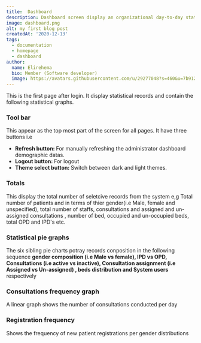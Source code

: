 ```yaml
---
title:  Dashboard
description: Dashboard screen display an organizational day-to-day statistical records.
image: dashboard.png
alt: my first blog post
createdAt: '2020-12-13'
tags:
  - documentation
  - homepage
  - dashboard
author:
  name: Elirehema
  bio: Member (Software developer)
  image: https://avatars.githubusercontent.com/u/29277048?s=460&u=7b9129df86f037dc4fb021e22ecbf252f308e688&v=4
---
```


This is the first page after login. It  display statistical records and contain the following statistical graphs.

### Tool bar
This appear as the top most part of the screen for all pages. It have three buttons i.e 
* <strong>Refresh button: </strong>For manually refreshing the administrator dashboard demographic datas.
* <strong>Logout button: </strong>For logout
* <strong>Theme select button: </strong>Switch between dark and light themes.

<c-image src="tool_bar.png" alt="Record totals"></c-image>


### Totals
This display the total number of seletcive records from the system e,g Total number of patients and in terms of thier gender(i.e Male, female and unspecified), total number of staffs, consultations and assigned and un-assigned consultations , number of bed, occupied and un-occupied beds, total OPD and IPD's etc. 
<c-image src="totals.png" alt="Record totals"></c-image>


### Statistical pie graphs
The six sibling pie charts potray  records conposition in the following sequence <strong>gender composition (i.e Male vs female), IPD vs OPD,  Consultations (i.e active vs inactive), Consultation assignment (i.e Assigned vs Un-assigned) , beds distribution and  System users</strong> respectively
<c-image src="statistical_pie_chart.png" alt="Six sibling pie charts"></c-image>

###  Consultations frequency graph
A linear graph shows the number of consultations conducted per day
<c-image src="consultations_chart.png" alt="Number of consultations per day"></c-image>


### Registration frequency
Shows the frequency of new patient registrations per gender distributions
<c-image src="registration_frequency.png" alt="Patient registration frequency"></c-image>

